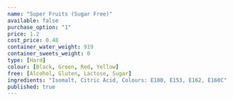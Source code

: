 ```yaml
---
name: "Super Fruits (Sugar Free)"
available: false
purchase_option: "1"
price: 1.2
cost_price: 0.48
container_water_weight: 919
container_sweets_weight: 0
type: [Hard]
colour: [Black, Green, Red, Yellow]
free: [Alcohol, Gluten, Lactose, Sugar]
ingredients: "Isomalt, Citric Acid, Colours: E100, E153, E162, E160C"
published: true
---
```

